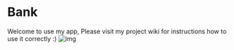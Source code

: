 # Bank
Welcome to use my app, Please visit my project wiki for instructions how to use it correctly :)
![img](https://imgur.com/fr39NIk.png)
